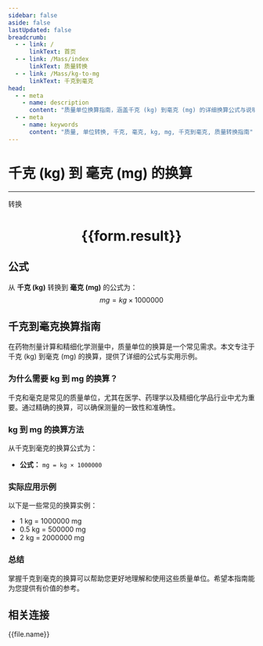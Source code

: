 ```yaml
---
sidebar: false
aside: false
lastUpdated: false
breadcrumb:
  - - link: /
      linkText: 首页
  - - link: /Mass/index
      linkText: 质量转换
  - - link: /Mass/kg-to-mg
      linkText: 千克到毫克
head:
  - - meta
    - name: description
      content: "质量单位换算指南，涵盖千克 (kg) 到毫克 (mg) 的详细换算公式与说明。"
  - - meta
    - name: keywords
      content: "质量, 单位转换, 千克, 毫克, kg, mg, 千克到毫克, 质量转换指南"
---
```

# 千克 (kg) 到 毫克 (mg) 的换算
---
<script setup>
import { onMounted, reactive, inject, ref } from 'vue'
import { NButton, NForm, NFormItem, NInput, NInputNumber, NSelect, NCard, useMessage,NGrid ,NGi } from 'naive-ui'
import { defineClientComponent } from 'vitepress'
import { Mass } from '../../files';

const convert = inject('convert')

const form = reactive({
  number: null,
  result: '',
})

const convertHandler = () => {
  if (form.number !== null && !isNaN(form.number)) {
    const convertedValue = parseFloat(form.number) * 1000000
    form.result = `${form.number}kg = ${convertedValue.toFixed(0)}mg`
  } else {
    form.result = '请输入有效的数值。'
  }
}
</script>

<n-form size="large" :model="form">
  <n-form-item label="千克 (kg)">
    <n-input-number v-model:value="form.number" placeholder="输入千克" style="width: 100%" />
  </n-form-item>
  <n-form-item>
    <n-button type="primary" @click="convertHandler" block>转换</n-button>
  </n-form-item>
</n-form>

<n-card  embedded :bordered="false" hoverable>
  <div  style="text-align:center">
    <h1>{{form.result}}</h1>
  </div>
</n-card>

## 公式

从 **千克 (kg)** 转换到 **毫克 (mg)** 的公式为：
$$ mg = kg \times 1000000 $$

## 千克到毫克换算指南

在药物剂量计算和精细化学测量中，质量单位的换算是一个常见需求。本文专注于千克 (kg) 到毫克 (mg) 的换算，提供了详细的公式与实用示例。

### 为什么需要 kg 到 mg 的换算？

千克和毫克是常见的质量单位，尤其在医学、药理学以及精细化学品行业中尤为重要。通过精确的换算，可以确保测量的一致性和准确性。

### kg 到 mg 的换算方法

从千克到毫克的换算公式为：

- **公式：** `mg = kg × 1000000`

### 实际应用示例

以下是一些常见的换算实例：

- 1 kg = 1000000 mg
- 0.5 kg = 500000 mg
- 2 kg = 2000000 mg

### 总结

掌握千克到毫克的换算可以帮助您更好地理解和使用这些质量单位。希望本指南能为您提供有价值的参考。

## 相关连接
<n-grid x-gap="12" :cols="4">
  <n-gi v-for="(file, index) in Mass" :key="index">
    <n-button
      text
      tag="a"
      :href="file.path"
      type="primary"
    >
      {{file.name}}
    </n-button>
  </n-gi>
</n-grid>